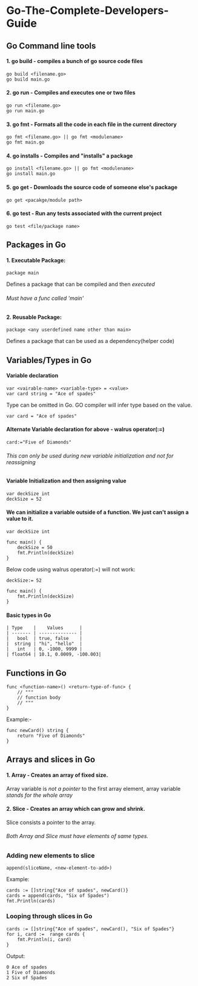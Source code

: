 # Go-The-Complete-Developers-Guide

## Go Command line tools
#### 1. go build - compiles a bunch of go source code files
```
go build <filename.go>
go build main.go
``` 
#### 2. go run - Compiles and executes one or two files
```
go run <filename.go>
go run main.go
```
#### 3. go fmt - Formats all the code in each file in the current directory
```
go fmt <filename.go> || go fmt <modulename>
go fmt main.go
```
#### 4. go installs - Compiles and "installs" a package
```
go install <filename.go> || go fmt <modulename>
go install main.go
```

#### 5. go get - Downloads the source code of someone else's package
```
go get <pacakge/module path>
```
#### 6. go test - Run any tests associated with the current project
```
go test <file/package name>
```


## Packages in Go
#### 1. Executable Package:
```
package main
```
Defines a package that can be compiled and then *executed*
###### Must have a func called *'main'*

#### 2. Reusable Package:

```
package <any userdefined name other than main> 
```
Defines a package that can be used as a dependency(helper code)

## Variables/Types in Go
#### Variable declaration
```
var <vairable-name> <variable-type> = <value>
var card string = "Ace of spades"
```
Type can be omitted in Go. GO compiler will infer type based on the value.
```
var card = "Ace of spades"
```

#### Alternate Variable declaration for above - walrus operator(:=)
```
card:="Five of Diamonds"
```
###### This can only be used during new variable initialization and not for reassigning

#### Variable Initialization and then assigning value
```
var deckSize int
deckSize = 52
```
#### We can initialize a variable outside of a function. We just can't assign a value to it.
```
var deckSize int

func main() {
	deckSize = 50
	fmt.Println(deckSize)
}
```
Below code using walrus operator(:=) will not work:
```
deckSize:= 52

func main() {
	fmt.Println(deckSize)
}
```


#### Basic types in Go

```
| Type    |    Values      |
| ------- | -------------- |
|   bool  | true, false    |
|  string | "hi", "hello"  |
|   int   | 0, -1000, 9999 |
| float64 | 10.1, 0.0009, -100.003|
```
## Functions in Go
```
func <function-name>() <return-type-of-func> {
	// """
	// function body
	// """
}
```
Example:-
```
func newCard() string {
	return "Five of Diamonds"
}
```

## Arrays and slices in Go
#### 1. Array - Creates an array of fixed size.
Array variable is *not a pointer* to the first array element, array variable *stands for the whole array*

#### 2. Slice - Creates an array which can grow and shrink.
Slice consists a pointer to the array.
###### Both Array and Slice must have elements of same types.

### Adding new elements to slice
```
append(sliceName, <new-element-to-add>)
```
Example:
```
cards := []string{"Ace of spades", newCard()}
cards = append(cards, "Six of Spades")
fmt.Println(cards)
```

### Looping through slices in Go
```
cards := []string{"Ace of spades", newCard(), "Six of Spades"}
for i, card :=  range cards {
    fmt.Println(i, card)
}
```
Output:
```
0 Ace of spades
1 Five of Diamonds
2 Six of Spades
```